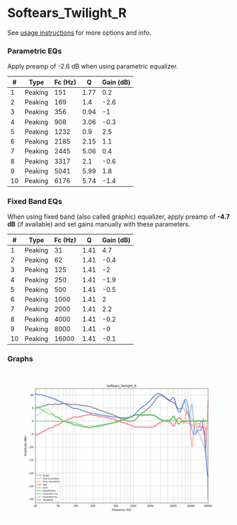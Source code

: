 # Softears_Twilight_R
See [usage instructions](https://github.com/jaakkopasanen/AutoEq#usage) for more options and info.

### Parametric EQs
Apply preamp of -2.6 dB when using parametric equalizer.

|   # | Type    |   Fc (Hz) |    Q |   Gain (dB) |
|-----|---------|-----------|------|-------------|
|   1 | Peaking |       151 | 1.77 |         0.2 |
|   2 | Peaking |       169 | 1.4  |        -2.6 |
|   3 | Peaking |       356 | 0.94 |        -1   |
|   4 | Peaking |       908 | 3.06 |        -0.3 |
|   5 | Peaking |      1232 | 0.9  |         2.5 |
|   6 | Peaking |      2185 | 2.15 |         1.1 |
|   7 | Peaking |      2445 | 5.06 |         0.4 |
|   8 | Peaking |      3317 | 2.1  |        -0.6 |
|   9 | Peaking |      5041 | 5.99 |         1.8 |
|  10 | Peaking |      6176 | 5.74 |        -1.4 |

### Fixed Band EQs
When using fixed band (also called graphic) equalizer, apply preamp of **-4.7 dB** (if available) and set gains manually with these parameters.

|   # | Type    |   Fc (Hz) |    Q |   Gain (dB) |
|-----|---------|-----------|------|-------------|
|   1 | Peaking |        31 | 1.41 |         4.7 |
|   2 | Peaking |        62 | 1.41 |        -0.4 |
|   3 | Peaking |       125 | 1.41 |        -2   |
|   4 | Peaking |       250 | 1.41 |        -1.9 |
|   5 | Peaking |       500 | 1.41 |        -0.5 |
|   6 | Peaking |      1000 | 1.41 |         2   |
|   7 | Peaking |      2000 | 1.41 |         2.2 |
|   8 | Peaking |      4000 | 1.41 |        -0.2 |
|   9 | Peaking |      8000 | 1.41 |        -0   |
|  10 | Peaking |     16000 | 1.41 |        -0.1 |

### Graphs
![](./Softears_Twilight_R.png)
